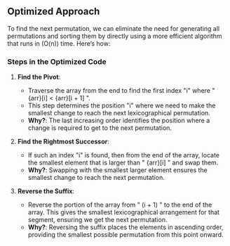 ## Optimized Approach

To find the next permutation, we can eliminate the need for generating all permutations and sorting them by directly using a more efficient algorithm that runs in \(O(n)\) time. Here’s how:

### Steps in the Optimized Code

1. **Find the Pivot**:
   - Traverse the array from the end to find the first index "i" where " {arr}[i] < {arr}[i + 1] ".
   - This step determines the position "i" where we need to make the smallest change to reach the next lexicographical permutation.
   - **Why?**: The last increasing order identifies the position where a change is required to get to the next permutation.

2. **Find the Rightmost Successor**:
   - If such an index "i" is found, then from the end of the array, locate the smallest element that is larger than " {arr}[i] " and swap them.
   - **Why?**: Swapping with the smallest larger element ensures the smallest change to reach the next permutation.

3. **Reverse the Suffix**:
   - Reverse the portion of the array from " (i + 1) " to the end of the array. This gives the smallest lexicographical arrangement for that segment, ensuring we get the next permutation.
   - **Why?**: Reversing the suffix places the elements in ascending order, providing the smallest possible permutation from this point onward.
